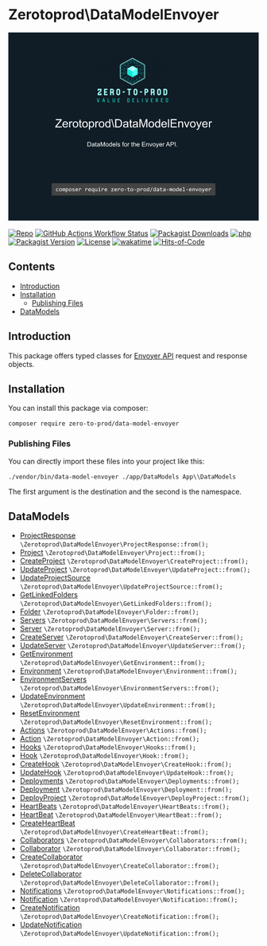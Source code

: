 # Zerotoprod\DataModelEnvoyer

![](art/logo.png)

[![Repo](https://img.shields.io/badge/github-gray?logo=github)](https://github.com/zero-to-prod/data-model-envoyer)
[![GitHub Actions Workflow Status](https://img.shields.io/github/actions/workflow/status/zero-to-prod/data-model-envoyer/test.yml?label=tests)](https://github.com/zero-to-prod/data-model-envoyer/actions)
[![Packagist Downloads](https://img.shields.io/packagist/dt/zero-to-prod/data-model-envoyer?color=blue)](https://packagist.org/packages/zero-to-prod/data-model-envoyer/stats)
[![php](https://img.shields.io/packagist/php-v/zero-to-prod/data-model-envoyer.svg?color=purple)](https://packagist.org/packages/zero-to-prod/data-model-envoyer/stats)
[![Packagist Version](https://img.shields.io/packagist/v/zero-to-prod/data-model-envoyer?color=f28d1a)](https://packagist.org/packages/zero-to-prod/data-model-envoyer)
[![License](https://img.shields.io/packagist/l/zero-to-prod/data-model-envoyer?color=pink)](https://github.com/zero-to-prod/data-model/blob/main/LICENSE.md)
[![wakatime](https://wakatime.com/badge/github/zero-to-prod/data-model-envoyer.svg)](https://wakatime.com/badge/github/zero-to-prod/data-model-envoyer)
[![Hits-of-Code](https://hitsofcode.com/github/zero-to-prod/data-model-envoyer?branch=main)](https://hitsofcode.com/github/zero-to-prod/data-model-envoyer/view?branch=main)

## Contents
- [Introduction](#introduction)
- [Installation](#installation)
  - [Publishing Files](#publishing-files)
- [DataModels](#datamodels)

## Introduction

This package offers typed classes for [Envoyer API](https://envoyer.io/api-documentation) request and response objects.

## Installation

You can install this package via composer:
```shell
composer require zero-to-prod/data-model-envoyer
```

### Publishing Files
You can directly import these files into your project like this:
```shell
./vendor/bin/data-model-envoyer ./app/DataModels App\\DataModels
```
The first argument is the destination and the second is the namespace.

## DataModels

- [ProjectResponse](https://envoyer.io/api-documentation#list-projects) `\Zerotoprod\DataModelEnvoyer\ProjectResponse::from();`
- [Project](https://envoyer.io/api-documentation#get-project) `\Zerotoprod\DataModelEnvoyer\Project::from();`
- [CreateProject](https://envoyer.io/api-documentation#get-project) `\Zerotoprod\DataModelEnvoyer\CreateProject::from();`
- [UpdateProject](https://envoyer.io/api-documentation#update-project) `\Zerotoprod\DataModelEnvoyer\UpdateProject::from();`
- [UpdateProjectSource](https://envoyer.io/api-documentation#update-project-source) `\Zerotoprod\DataModelEnvoyer\UpdateProjectSource::from();`
- [GetLinkedFolders](https://envoyer.io/api-documentation#get-linked-folders) `\Zerotoprod\DataModelEnvoyer\GetLinkedFolders::from();`
- [Folder](https://envoyer.io/api-documentation#create-linked-folder) `\Zerotoprod\DataModelEnvoyer\Folder::from();`
- [Servers](https://envoyer.io/api-documentation#list-servers) `\Zerotoprod\DataModelEnvoyer\Servers::from();`
- [Server](https://envoyer.io/api-documentation#get-server) `\Zerotoprod\DataModelEnvoyer\Server::from();`
- [CreateServer](https://envoyer.io/api-documentation#create-server) `\Zerotoprod\DataModelEnvoyer\CreateServer::from();`
- [UpdateServer](https://envoyer.io/api-documentation#update-server) `\Zerotoprod\DataModelEnvoyer\UpdateServer::from();`
- [GetEnvironment](https://envoyer.io/api-documentation#get-environment) `\Zerotoprod\DataModelEnvoyer\GetEnvironment::from();`
- [Environment](https://envoyer.io/api-documentation#get-environment) `\Zerotoprod\DataModelEnvoyer\Environment::from();`
- [EnvironmentServers](https://envoyer.io/api-documentation#get-environment-servers) `\Zerotoprod\DataModelEnvoyer\EnvironmentServers::from();`
- [UpdateEnvironment](https://envoyer.io/api-documentation#update-environment) `\Zerotoprod\DataModelEnvoyer\UpdateEnvironment::from();`
- [ResetEnvironment](https://envoyer.io/api-documentation#reset-environment-key) `\Zerotoprod\DataModelEnvoyer\ResetEnvironment::from();`
- [Actions](https://envoyer.io/api-documentation#actions) `\Zerotoprod\DataModelEnvoyer\Actions::from();`
- [Action](https://envoyer.io/api-documentation#actions) `\Zerotoprod\DataModelEnvoyer\Action::from();`
- [Hooks](https://envoyer.io/api-documentation#list-hooks) `\Zerotoprod\DataModelEnvoyer\Hooks::from();`
- [Hook](https://envoyer.io/api-documentation#get-hook) `\Zerotoprod\DataModelEnvoyer\Hook::from();`
- [CreateHook](https://envoyer.io/api-documentation#create-hook) `\Zerotoprod\DataModelEnvoyer\CreateHook::from();`
- [UpdateHook](https://envoyer.io/api-documentation#update-hook) `\Zerotoprod\DataModelEnvoyer\UpdateHook::from();`
- [Deployments](https://envoyer.io/api-documentation#list-deployments) `\Zerotoprod\DataModelEnvoyer\Deployments::from();`
- [Deployment](https://envoyer.io/api-documentation#get-deployment) `\Zerotoprod\DataModelEnvoyer\Deployment::from();`
- [DeployProject](https://envoyer.io/api-documentation#deploy-project) `\Zerotoprod\DataModelEnvoyer\DeployProject::from();`
- [HeartBeats](https://envoyer.io/api-documentation#list-heartbeats) `\Zerotoprod\DataModelEnvoyer\HeartBeats::from();`
- [HeartBeat](https://envoyer.io/api-documentation#get-heartbeat) `\Zerotoprod\DataModelEnvoyer\HeartBeat::from();`
- [CreateHeartBeat](https://envoyer.io/api-documentation#create-heartbeat) `\Zerotoprod\DataModelEnvoyer\CreateHeartBeat::from();`
- [Collaborators](https://envoyer.io/api-documentation#list-collaborators) `\Zerotoprod\DataModelEnvoyer\Collaborators::from();`
- [Collaborator](https://envoyer.io/api-documentation#get-collaborator) `\Zerotoprod\DataModelEnvoyer\Collaborator::from();`
- [CreateCollaborator](https://envoyer.io/api-documentation#create-collaborator) `\Zerotoprod\DataModelEnvoyer\CreateCollaborator::from();`
- [DeleteCollaborator](https://envoyer.io/api-documentation#delete-collaborator) `\Zerotoprod\DataModelEnvoyer\DeleteCollaborator::from();`
- [Notifications](https://envoyer.io/api-documentation#list-notifications) `\Zerotoprod\DataModelEnvoyer\Notifications::from();`
- [Notification](https://envoyer.io/api-documentation#get-notification) `\Zerotoprod\DataModelEnvoyer\Notification::from();`
- [CreateNotification](https://envoyer.io/api-documentation#create-notification) `\Zerotoprod\DataModelEnvoyer\CreateNotification::from();`
- [UpdateNotification](https://envoyer.io/api-documentation#update-notification) `\Zerotoprod\DataModelEnvoyer\UpdateNotification::from();`
